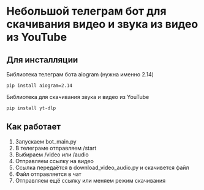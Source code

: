 # Небольшой телеграм бот для скачивания видео и звука из видео из YouTube
## Для инсталляции
Библиотека телеграм бота aiogram (нужна именно 2.14)
```commandline
pip install aiogram=2.14
```
Библиотека для скачивания звука и видео из YouTube
```commandline
pip install yt-dlp
```
## Как работает
1. Запускаем bot_main.py
2. В телеграме отправляем /start
3. Выбираем /video или /audio
4. Отправляем ссылку на видео
5. Ссылка передаётся в download_video_audio.py и скачивется файл
6. Файл отправляется в чат
7. Отправляем ещё ссылку или меняем режим скачивания